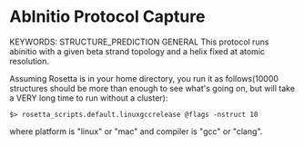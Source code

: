AbInitio Protocol Capture
=========================
KEYWORDS: STRUCTURE_PREDICTION GENERAL
This protocol runs abinitio with a given beta strand topology and a helix fixed 
at atomic resolution.

Assuming Rosetta is in your home directory, you run it as follows(10000 
structures should be more than enough to see what's going on, but will take a VERY long time to run without a cluster):

    $> rosetta_scripts.default.linuxgccrelease @flags -nstruct 10

where platform is "linux" or "mac" and compiler is "gcc" or "clang". 
